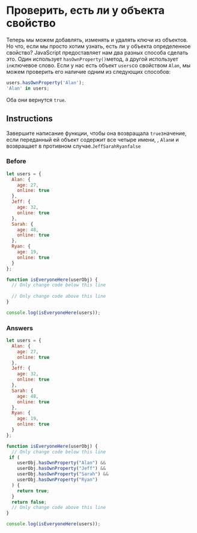 # Проверить, есть ли у объекта свойство
Теперь мы можем добавлять, изменять и удалять ключи из объектов. Но что, если мы просто хотим узнать, есть ли у объекта определенное свойство? JavaScript предоставляет нам два разных способа сделать это. Один использует `hasOwnProperty()`метод, а другой использует `in`ключевое слово. Если у нас есть объект `users`со свойством `Alan`, мы можем проверить его наличие одним из следующих способов:
```javascript
users.hasOwnProperty('Alan');
'Alan' in users;
```
Оба они вернутся `true`.
## Instructions
Завершите написание функции, чтобы она возвращала `true`значение, если переданный ей объект содержит все четыре имени, , `Alan`и и возвращает в противном случае.`JeffSarahRyanfalse`

### Before
```javascript
let users = {
  Alan: {
    age: 27,
    online: true
  },
  Jeff: {
    age: 32,
    online: true
  },
  Sarah: {
    age: 48,
    online: true
  },
  Ryan: {
    age: 19,
    online: true
  }
};

function isEveryoneHere(userObj) {
  // Only change code below this line
  
  // Only change code above this line
}

console.log(isEveryoneHere(users));
```
### Answers
```javascript
let users = {
  Alan: {
    age: 27,
    online: true
  },
  Jeff: {
    age: 32,
    online: true
  },
  Sarah: {
    age: 48,
    online: true
  },
  Ryan: {
    age: 19,
    online: true
  }
};

function isEveryoneHere(userObj) {
  // Only change code below this line
 if (
    userObj.hasOwnProperty("Alan") &&
    userObj.hasOwnProperty("Jeff") &&
    userObj.hasOwnProperty("Sarah") &&
    userObj.hasOwnProperty("Ryan")
  ) {
    return true;
  }
  return false;
  // Only change code above this line
}

console.log(isEveryoneHere(users));
```
